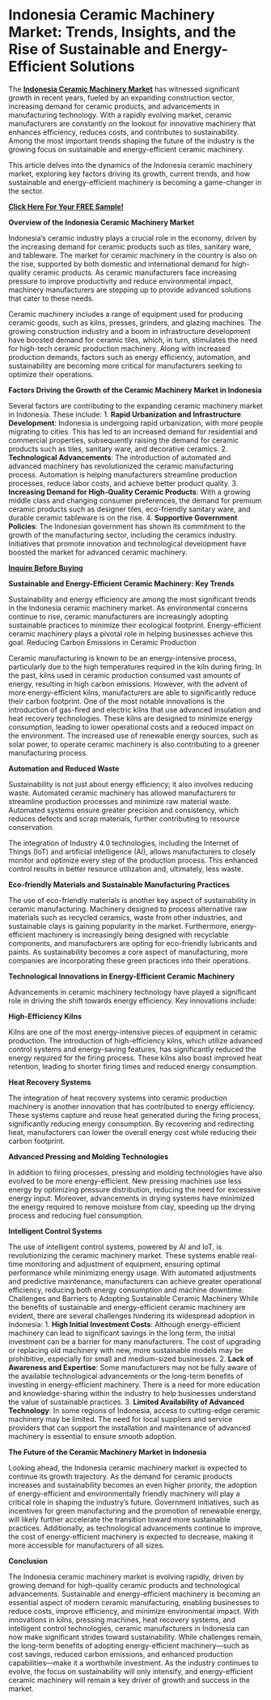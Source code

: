 # Indonesia Ceramic Machinery Market: Trends, Insights, and the Rise of Sustainable and Energy-Efficient Solutions

The **[Indonesia Ceramic Machinery Market](https://www.nextmsc.com/report/indonesia-ceramic-machinery-market)** has witnessed significant growth in recent years, fueled by an expanding construction sector, increasing demand for ceramic products, and advancements in manufacturing technology. With a rapidly evolving market, ceramic manufacturers are constantly on the lookout for innovative machinery that enhances efficiency, reduces costs, and contributes to sustainability. Among the most important trends shaping the future of the industry is the growing focus on sustainable and energy-efficient ceramic machinery.

This article delves into the dynamics of the Indonesia ceramic machinery market, exploring key factors driving its growth, current trends, and how sustainable and energy-efficient machinery is becoming a game-changer in the sector.

[**Click Here For Your FREE Sample!**](https://www.nextmsc.com/indonesia-ceramic-machinery-market/request-sample)

**Overview of the Indonesia Ceramic Machinery Market**

Indonesia’s ceramic industry plays a crucial role in the economy, driven by the increasing demand for ceramic products such as tiles, sanitary ware, and tableware. The market for ceramic machinery in the country is also on the rise, supported by both domestic and international demand for high-quality ceramic products. As ceramic manufacturers face increasing pressure to improve productivity and reduce environmental impact, machinery manufacturers are stepping up to provide advanced solutions that cater to these needs.

Ceramic machinery includes a range of equipment used for producing ceramic goods, such as kilns, presses, grinders, and glazing machines. The growing construction industry and a boom in infrastructure development have boosted demand for ceramic tiles, which, in turn, stimulates the need for high-tech ceramic production machinery. Along with increased production demands, factors such as energy efficiency, automation, and sustainability are becoming more critical for manufacturers seeking to optimize their operations.

**Factors Driving the Growth of the Ceramic Machinery Market in Indonesia**

Several factors are contributing to the expanding ceramic machinery market in Indonesia. These include:
    1. **Rapid Urbanization and Infrastructure Development**: Indonesia is undergoing rapid urbanization, with more people migrating to cities. This has led to an increased demand for residential and commercial properties, subsequently raising the demand for ceramic products such as tiles, sanitary ware, and decorative ceramics.
    2. **Technological Advancements**: The introduction of automated and advanced machinery has revolutionized the ceramic manufacturing process. Automation is helping manufacturers streamline production processes, reduce labor costs, and achieve better product quality.
    3. **Increasing Demand for High-Quality Ceramic Products**: With a growing middle class and changing consumer preferences, the demand for premium ceramic products such as designer tiles, eco-friendly sanitary ware, and durable ceramic tableware is on the rise.
    4. **Supportive Government Policies**: The Indonesian government has shown its commitment to the growth of the manufacturing sector, including the ceramics industry. Initiatives that promote innovation and technological development have boosted the market for advanced ceramic machinery.

[**Inquire Before Buying**](https://www.nextmsc.com/indonesia-ceramic-machinery-market/inquire-before-buying)

**Sustainable and Energy-Efficient Ceramic Machinery: Key Trends**

Sustainability and energy efficiency are among the most significant trends in the Indonesia ceramic machinery market. As environmental concerns continue to rise, ceramic manufacturers are increasingly adopting sustainable practices to minimize their ecological footprint. Energy-efficient ceramic machinery plays a pivotal role in helping businesses achieve this goal.
Reducing Carbon Emissions in Ceramic Production

Ceramic manufacturing is known to be an energy-intensive process, particularly due to the high temperatures required in the kiln during firing. In the past, kilns used in ceramic production consumed vast amounts of energy, resulting in high carbon emissions. However, with the advent of more energy-efficient kilns, manufacturers are able to significantly reduce their carbon footprint.
One of the most notable innovations is the introduction of gas-fired and electric kilns that use advanced insulation and heat recovery technologies. These kilns are designed to minimize energy consumption, leading to lower operational costs and a reduced impact on the environment. The increased use of renewable energy sources, such as solar power, to operate ceramic machinery is also contributing to a greener manufacturing process.

**Automation and Reduced Waste**

Sustainability is not just about energy efficiency; it also involves reducing waste. Automated ceramic machinery has allowed manufacturers to streamline production processes and minimize raw material waste. Automated systems ensure greater precision and consistency, which reduces defects and scrap materials, further contributing to resource conservation.

The integration of Industry 4.0 technologies, including the Internet of Things (IoT) and artificial intelligence (AI), allows manufacturers to closely monitor and optimize every step of the production process. This enhanced control results in better resource utilization and, ultimately, less waste.

**Eco-friendly Materials and Sustainable Manufacturing Practices**

The use of eco-friendly materials is another key aspect of sustainability in ceramic manufacturing. Machinery designed to process alternative raw materials such as recycled ceramics, waste from other industries, and sustainable clays is gaining popularity in the market.
Furthermore, energy-efficient machinery is increasingly being designed with recyclable components, and manufacturers are opting for eco-friendly lubricants and paints. As sustainability becomes a core aspect of manufacturing, more companies are incorporating these green practices into their operations.

**Technological Innovations in Energy-Efficient Ceramic Machinery**

Advancements in ceramic machinery technology have played a significant role in driving the shift towards energy efficiency. Key innovations include:

**High-Efficiency Kilns**

Kilns are one of the most energy-intensive pieces of equipment in ceramic production. The introduction of high-efficiency kilns, which utilize advanced control systems and energy-saving features, has significantly reduced the energy required for the firing process. These kilns also boast improved heat retention, leading to shorter firing times and reduced energy consumption.

**Heat Recovery Systems**

The integration of heat recovery systems into ceramic production machinery is another innovation that has contributed to energy efficiency. These systems capture and reuse heat generated during the firing process, significantly reducing energy consumption. By recovering and redirecting heat, manufacturers can lower the overall energy cost while reducing their carbon footprint.

**Advanced Pressing and Molding Technologies**

In addition to firing processes, pressing and molding technologies have also evolved to be more energy-efficient. New pressing machines use less energy by optimizing pressure distribution, reducing the need for excessive energy input. Moreover, advancements in drying systems have minimized the energy required to remove moisture from clay, speeding up the drying process and reducing fuel consumption.

**Intelligent Control Systems**

The use of intelligent control systems, powered by AI and IoT, is revolutionizing the ceramic machinery market. These systems enable real-time monitoring and adjustment of equipment, ensuring optimal performance while minimizing energy usage. With automated adjustments and predictive maintenance, manufacturers can achieve greater operational efficiency, reducing both energy consumption and machine downtime.
Challenges and Barriers to Adopting Sustainable Ceramic Machinery
While the benefits of sustainable and energy-efficient ceramic machinery are evident, there are several challenges hindering its widespread adoption in Indonesia:
    1. **High Initial Investment Costs**: Although energy-efficient machinery can lead to significant savings in the long term, the initial investment can be a barrier for many manufacturers. The cost of upgrading or replacing old machinery with new, more sustainable models may be prohibitive, especially for small and medium-sized businesses.
    2. **Lack of Awareness and Expertise**: Some manufacturers may not be fully aware of the available technological advancements or the long-term benefits of investing in energy-efficient machinery. There is a need for more education and knowledge-sharing within the industry to help businesses understand the value of sustainable practices.
    3. **Limited Availability of Advanced Technology**: In some regions of Indonesia, access to cutting-edge ceramic machinery may be limited. The need for local suppliers and service providers that can support the installation and maintenance of advanced machinery is essential to ensure smooth adoption.

**The Future of the Ceramic Machinery Market in Indonesia**

Looking ahead, the Indonesia ceramic machinery market is expected to continue its growth trajectory. As the demand for ceramic products increases and sustainability becomes an even higher priority, the adoption of energy-efficient and environmentally friendly machinery will play a critical role in shaping the industry’s future.
Government initiatives, such as incentives for green manufacturing and the promotion of renewable energy, will likely further accelerate the transition toward more sustainable practices. Additionally, as technological advancements continue to improve, the cost of energy-efficient machinery is expected to decrease, making it more accessible for manufacturers of all sizes.

**Conclusion**

The Indonesia ceramic machinery market is evolving rapidly, driven by growing demand for high-quality ceramic products and technological advancements. Sustainable and energy-efficient machinery is becoming an essential aspect of modern ceramic manufacturing, enabling businesses to reduce costs, improve efficiency, and minimize environmental impact.
With innovations in kilns, pressing machines, heat recovery systems, and intelligent control technologies, ceramic manufacturers in Indonesia can now make significant strides toward sustainability. While challenges remain, the long-term benefits of adopting energy-efficient machinery—such as cost savings, reduced carbon emissions, and enhanced production capabilities—make it a worthwhile investment. As the industry continues to evolve, the focus on sustainability will only intensify, and energy-efficient ceramic machinery will remain a key driver of growth and success in the market.

